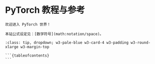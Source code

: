 # PyTorch 教程与参考

```{div} w3-pale-green w3-card w3-padding w3-round-xlarge w3-margin-top
欢迎进入 PyTorch 世界！

本站公式设定见：[数学符号](math:notation/space)。
```

````{admonition} 本站目录
:class: tip, dropdown; w3-pale-blue w3-card-4 w3-padding w3-round-xlarge w3-margin-top

```{tableofcontents}
```
````

```{nb-exec-table}
```